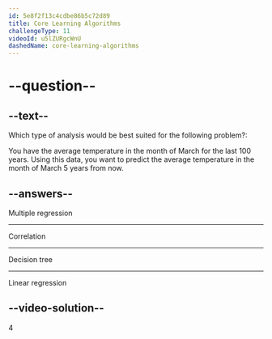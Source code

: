```yaml
---
id: 5e8f2f13c4cdbe86b5c72d89
title: Core Learning Algorithms
challengeType: 11
videoId: u5lZURgcWnU
dashedName: core-learning-algorithms
---
```


# --question--

## --text--

Which type of analysis would be best suited for the following problem?:

You have the average temperature in the month of March for the last 100 years. Using this data, you want to predict the average temperature in the month of March 5 years from now.

## --answers--

Multiple regression

---

Correlation

---

Decision tree

---

Linear regression

## --video-solution--

4
